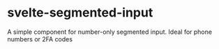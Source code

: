 # svelte-segmented-input

A simple component for number-only segmented input. Ideal for phone numbers or 2FA codes
